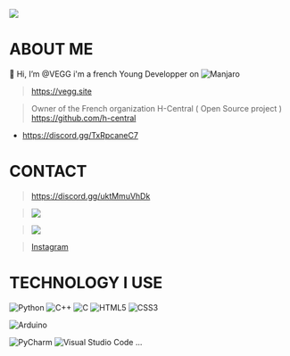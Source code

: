 ![](https://komarev.com/ghpvc/?username=VEGGS)
# ABOUT ME

👋 Hi, I’m @VEGG
i'm a french Young Developper on ![Manjaro](https://img.shields.io/badge/Manjaro-35BF5C?style=for-the-badge&logo=Manjaro&logoColor=white)
> https://vegg.site



> Owner of the French organization H-Central ( Open Source project ) https://github.com/h-central


 - https://discord.gg/TxRpcaneC7
# CONTACT
>https://discord.gg/uktMmuVhDk

> <img src="https://img.shields.io/badge/Mail-vegg.contact@gmail.com-informational?style=for-the-badge&labelColor=000000&color=000000"/>

> <img src="https://img.shields.io/badge/Twitter-@Im_Vegg-informational?style=for-the-badge&labelColor=000000&color=000000"/>

> <a class="github-button" href="https://www.instagram.com/vegg_imd/" aria-label="Instagram">Instagram</a>

# TECHNOLOGY I USE
![Python](https://img.shields.io/badge/python-3670A0?style=for-the-badge&logo=python&logoColor=ffdd54)
![C++](https://img.shields.io/badge/c++-%2300599C.svg?style=for-the-badge&logo=c%2B%2B&logoColor=white)
	![C](https://img.shields.io/badge/c-%2300599C.svg?style=for-the-badge&logo=c&logoColor=white)
	![HTML5](https://img.shields.io/badge/html5-%23E34F26.svg?style=for-the-badge&logo=html5&logoColor=white)
	![CSS3](https://img.shields.io/badge/css3-%231572B6.svg?style=for-the-badge&logo=css3&logoColor=white)

 ![Arduino](https://img.shields.io/badge/-Arduino-00979D?style=for-the-badge&logo=Arduino&logoColor=white)
 
 ![PyCharm](https://img.shields.io/badge/pycharm-143?style=for-the-badge&logo=pycharm&logoColor=black&color=black&labelColor=green)
 ![Visual Studio Code](https://img.shields.io/badge/Visual%20Studio%20Code-0078d7.svg?style=for-the-badge&logo=visual-studio-code&logoColor=white) ...

